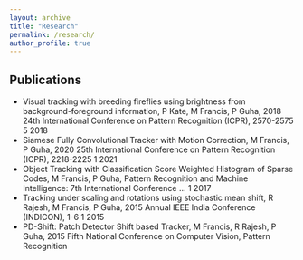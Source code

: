 ```yaml
---
layout: archive
title: "Research"
permalink: /research/
author_profile: true
---
```


## Publications
<ul>
  <li>
Visual tracking with breeding fireflies using brightness from background-foreground information, P Kate, M Francis, P Guha, 2018 24th International Conference on Pattern Recognition (ICPR), 2570-2575 5 2018</li>
<li>Siamese Fully Convolutional Tracker with Motion Correction, M Francis, P Guha, 2020 25th International Conference on Pattern Recognition (ICPR), 2218-2225 1 2021</li>
<li>Object Tracking with Classification Score Weighted Histogram of Sparse Codes, M Francis, P Guha, Pattern Recognition and Machine Intelligence: 7th International Conference … 1 2017</li>
<li>Tracking under scaling and rotations using stochastic mean shift, R Rajesh, M Francis, P Guha, 2015 Annual IEEE India Conference (INDICON), 1-6 1 2015</li>
<li>PD-Shift: Patch Detector Shift based Tracker, M Francis, R Rajesh, P Guha, 2015 Fifth National Conference on Computer Vision, Pattern Recognition </li>
</ul>
